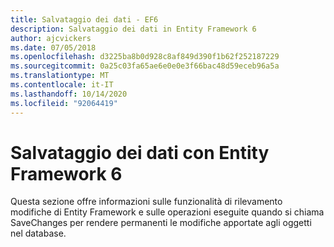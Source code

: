 ```yaml
---
title: Salvataggio dei dati - EF6
description: Salvataggio dei dati in Entity Framework 6
author: ajcvickers
ms.date: 07/05/2018
ms.openlocfilehash: d3225ba8b0d928c8af849d390f1b62f252187229
ms.sourcegitcommit: 0a25c03fa65ae6e0e0e3f66bac48d59eceb96a5a
ms.translationtype: MT
ms.contentlocale: it-IT
ms.lasthandoff: 10/14/2020
ms.locfileid: "92064419"
---
```

# <a name="saving-data-with-entity-framework-6"></a>Salvataggio dei dati con Entity Framework 6

Questa sezione offre informazioni sulle funzionalità di rilevamento modifiche di Entity Framework e sulle operazioni eseguite quando si chiama SaveChanges per rendere permanenti le modifiche apportate agli oggetti nel database.
